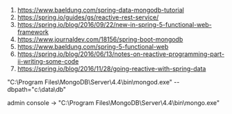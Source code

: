 1. https://www.baeldung.com/spring-data-mongodb-tutorial
2. https://spring.io/guides/gs/reactive-rest-service/
3. https://spring.io/blog/2016/09/22/new-in-spring-5-functional-web-framework
4. https://www.journaldev.com/18156/spring-boot-mongodb
5. https://www.baeldung.com/spring-5-functional-web
6. https://spring.io/blog/2016/06/13/notes-on-reactive-programming-part-ii-writing-some-code
7. https://spring.io/blog/2016/11/28/going-reactive-with-spring-data


"C:\Program Files\MongoDB\Server\4.4\bin\mongod.exe" --dbpath="c:\data\db"

admin console -> "C:\Program Files\MongoDB\Server\4.4\bin\mongo.exe"